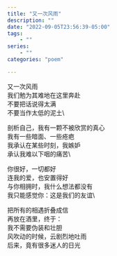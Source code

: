 ```yaml
---
title: "又一次风雨"
description: ""
date: "2022-09-05T23:56:39-05:00"
tags: 
    - ""
series: 
    - ""
categories: "poem"

---
```

又一次风雨\
我们勉为其难地在这里奔赴\
不要把话说得太满\
不要当作太低的泥土\

剖析自己，我有一颗不被欣赏的真心\
我有一些暗面、一些疮疤\
我承认在某些时刻，我嫉妒\
承认我难以下咽的痛苦\

你很好，一切都好\
连我的爱，也安置得好\
与你相拥时，我什么想法都没有\
我只能感觉你：这是我们的友谊\

把所有的相遇折叠成信\
再放在酒里，终于：\
我不需要伪装和壮胆\
风吹动的时候，云剧烈地吐雨\
后来，竟有很多迷人的日光
